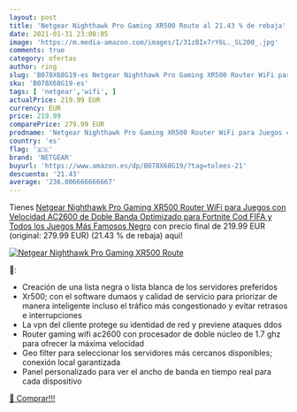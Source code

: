 ```yaml
---
layout: post
title: 'Netgear Nighthawk Pro Gaming XR500 Route al 21.43 % de rebaja'
date: 2021-01-31 23:08:05
image: 'https://m.media-amazon.com/images/I/31zBIx7rY6L._SL200_.jpg'
comments: true
category: ofertas
author: ring
slug: 'B078X68G19-es Netgear Nighthawk Pro Gaming XR500 Router WiFi para Juegos...'
sku: 'B078X68G19-es'
tags: [ 'netgear','wifi', ]
actualPrice: 219.99 EUR
currency: EUR
price: 219.99
comparePrice: 279.99 EUR
prodname: 'Netgear Nighthawk Pro Gaming XR500 Router WiFi para Juegos con Velocidad AC2600 de Doble Banda  Optimizado para Fortnite  Cod  FIFA y Todos los Juegos Más Famosos  Negro'
country: 'es'
flag: '🇪🇸'
brand: 'NETGEAR'
buyurl: 'https://www.amazon.es/dp/B078X68G19/?tag=tolees-21'
descuento: '21.43'
average: '236.006666666667'
---
```


Tienes [Netgear Nighthawk Pro Gaming XR500 Router WiFi para Juegos con Velocidad AC2600 de Doble Banda  Optimizado para Fortnite  Cod  FIFA y Todos los Juegos Más Famosos  Negro](https://www.amazon.es/dp/B078X68G19/?tag=tolees-21) con precio final de  219.99 EUR (original: 279.99 EUR) (21.43 %  de rebaja) aqui!

[![Netgear Nighthawk Pro Gaming XR500 Route](https://m.media-amazon.com/images/I/31zBIx7rY6L._SL200_.jpg)](https://www.amazon.es/dp/B078X68G19/?tag=tolees-21)

🔎:

- Creación de una lista negra o lista blanca de los servidores preferidos
- Xr500; con el software dumaos y calidad de servicio para priorizar de manera inteligente incluso el tráfico más congestionado y evitar retrasos e interrupciones
- La vpn del cliente protege su identidad de red y previene ataques ddos
- Router gaming wifi ac2600 con procesador de doble núcleo de 1.7 ghz para ofrecer la máxima velocidad
- Geo filter para seleccionar los servidores más cercanos disponibles; conexión local garantizada
- Panel personalizado para ver el ancho de banda en tiempo real para cada dispositivo

[🛒 Comprar!!!](https://www.amazon.es/dp/B078X68G19/?tag=tolees-21)
